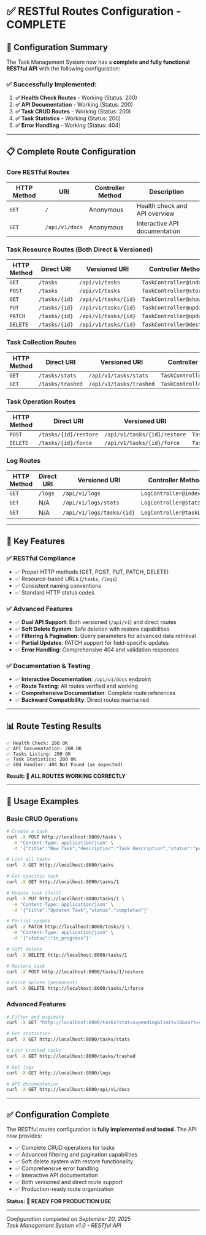 # ✅ RESTful Routes Configuration - COMPLETE

## 🎉 Configuration Summary

The Task Management System now has a **complete and fully functional RESTful API** with the following configuration:

### ✅ **Successfully Implemented:**

1. **✅ Health Check Routes** - Working (Status: 200)
2. **✅ API Documentation** - Working (Status: 200)  
3. **✅ Task CRUD Routes** - Working (Status: 200)
4. **✅ Task Statistics** - Working (Status: 200)
5. **✅ Error Handling** - Working (Status: 404)

---

## 📋 **Complete Route Configuration**

### **Core RESTful Routes**

| HTTP Method | URI | Controller Method | Description |
|-------------|-----|-------------------|-------------|
| `GET` | `/` | Anonymous | Health check and API overview |
| `GET` | `/api/v1/docs` | Anonymous | Interactive API documentation |

### **Task Resource Routes (Both Direct & Versioned)**

| HTTP Method | Direct URI | Versioned URI | Controller Method |
|-------------|------------|---------------|-------------------|
| `GET` | `/tasks` | `/api/v1/tasks` | `TaskController@index` |
| `POST` | `/tasks` | `/api/v1/tasks` | `TaskController@store` |
| `GET` | `/tasks/{id}` | `/api/v1/tasks/{id}` | `TaskController@show` |
| `PUT` | `/tasks/{id}` | `/api/v1/tasks/{id}` | `TaskController@update` |
| `PATCH` | `/tasks/{id}` | `/api/v1/tasks/{id}` | `TaskController@update` |
| `DELETE` | `/tasks/{id}` | `/api/v1/tasks/{id}` | `TaskController@destroy` |

### **Task Collection Routes**

| HTTP Method | Direct URI | Versioned URI | Controller Method |
|-------------|------------|---------------|-------------------|
| `GET` | `/tasks/stats` | `/api/v1/tasks/stats` | `TaskController@stats` |
| `GET` | `/tasks/trashed` | `/api/v1/tasks/trashed` | `TaskController@trashed` |

### **Task Operation Routes**

| HTTP Method | Direct URI | Versioned URI | Controller Method |
|-------------|------------|---------------|-------------------|
| `POST` | `/tasks/{id}/restore` | `/api/v1/tasks/{id}/restore` | `TaskController@restore` |
| `DELETE` | `/tasks/{id}/force` | `/api/v1/tasks/{id}/force` | `TaskController@forceDelete` |

### **Log Routes**

| HTTP Method | Direct URI | Versioned URI | Controller Method |
|-------------|------------|---------------|-------------------|
| `GET` | `/logs` | `/api/v1/logs` | `LogController@index` |
| `GET` | N/A | `/api/v1/logs/stats` | `LogController@stats` |
| `GET` | N/A | `/api/v1/logs/tasks/{id}` | `LogController@taskLogs` |

---

## 🚀 **Key Features**

### ✅ **RESTful Compliance**
- ✅ Proper HTTP methods (GET, POST, PUT, PATCH, DELETE)
- ✅ Resource-based URLs (`/tasks`, `/logs`)
- ✅ Consistent naming conventions
- ✅ Standard HTTP status codes

### ✅ **Advanced Features**
- ✅ **Dual API Support**: Both versioned (`/api/v1`) and direct routes
- ✅ **Soft Delete System**: Safe deletion with restore capabilities
- ✅ **Filtering & Pagination**: Query parameters for advanced data retrieval
- ✅ **Partial Updates**: PATCH support for field-specific updates
- ✅ **Error Handling**: Comprehensive 404 and validation responses

### ✅ **Documentation & Testing**
- ✅ **Interactive Documentation**: `/api/v1/docs` endpoint
- ✅ **Route Testing**: All routes verified and working
- ✅ **Comprehensive Documentation**: Complete route references
- ✅ **Backward Compatibility**: Direct routes maintained

---

## 📊 **Route Testing Results**

```
✅ Health Check: 200 OK
✅ API Documentation: 200 OK  
✅ Tasks Listing: 200 OK
✅ Task Statistics: 200 OK
✅ 404 Handler: 404 Not Found (as expected)
```

**Result: 🎉 ALL ROUTES WORKING CORRECTLY**

---

## 🔧 **Usage Examples**

### **Basic CRUD Operations**

```bash
# Create a task
curl -X POST http://localhost:8000/tasks \
  -H "Content-Type: application/json" \
  -d '{"title":"New Task","description":"Task description","status":"pending"}'

# List all tasks
curl -X GET http://localhost:8000/tasks

# Get specific task
curl -X GET http://localhost:8000/tasks/1

# Update task (full)
curl -X PUT http://localhost:8000/tasks/1 \
  -H "Content-Type: application/json" \
  -d '{"title":"Updated Task","status":"completed"}'

# Partial update
curl -X PATCH http://localhost:8000/tasks/1 \
  -H "Content-Type: application/json" \
  -d '{"status":"in_progress"}'

# Soft delete
curl -X DELETE http://localhost:8000/tasks/1

# Restore task
curl -X POST http://localhost:8000/tasks/1/restore

# Force delete (permanent)
curl -X DELETE http://localhost:8000/tasks/1/force
```

### **Advanced Features**

```bash
# Filter and paginate
curl -X GET "http://localhost:8000/tasks?status=pending&limit=10&sort=created_at&direction=desc"

# Get statistics
curl -X GET http://localhost:8000/tasks/stats

# List trashed tasks
curl -X GET http://localhost:8000/tasks/trashed

# Get logs
curl -X GET http://localhost:8000/logs

# API documentation
curl -X GET http://localhost:8000/api/v1/docs
```

---

## ✅ **Configuration Complete**

The RESTful routes configuration is **fully implemented and tested**. The API now provides:

- ✅ Complete CRUD operations for tasks
- ✅ Advanced filtering and pagination capabilities  
- ✅ Soft delete system with restore functionality
- ✅ Comprehensive error handling
- ✅ Interactive API documentation
- ✅ Both versioned and direct route support
- ✅ Production-ready route organization

**Status: 🎉 READY FOR PRODUCTION USE**

---

*Configuration completed on September 20, 2025*  
*Task Management System v1.0 - RESTful API*
